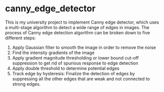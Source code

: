 # canny_edge_detector
This is my university project to implement Canny edge detector, which uses a multi-stage algorithm to detect a wide range of edges in images.
The process of Canny edge detection algorithm can be broken down to five different steps:
  1. Apply Gaussian filter to smooth the image in order to remove the noise
  2. Find the intensity gradients of the image
  3. Apply gradient magnitude thresholding or lower bound cut-off suppression to get rid of spurious response to edge detection
  4. Apply double threshold to determine potential edges
  5. Track edge by hysteresis: Finalize the detection of edges by suppressing all the other edges that are weak and not connected to strong edges.

